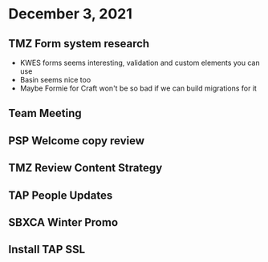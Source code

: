 # December 3, 2021

## TMZ Form system research
- KWES forms seems interesting, validation and custom elements you can use
- Basin seems nice too
- Maybe Formie for Craft won't be so bad if we can build migrations for it

## Team Meeting

## PSP Welcome copy review

## TMZ Review Content Strategy

## TAP People Updates

## SBXCA Winter Promo

## Install TAP SSL